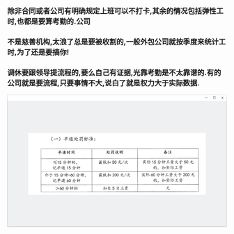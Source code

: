 
### 除非合同或者公司有明确规定上班可以不打卡,其余的情况包括弹性工时,也都是要算考勤的.公司
### 不是慈善机构,太浪了总是要被收割的,一般外包公司就按季度来统计工时,为了还是要搞你!

### 调休要跟领导提流程的,要么自己有证据,光靠考勤是不太靠谱的.有的公司就是要流程,只要事情不大,说白了就是权力大于实际数据.

![](punish.png)
